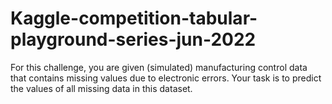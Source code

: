 # Kaggle-competition-tabular-playground-series-jun-2022

For this challenge, you are given (simulated) manufacturing control data that contains missing values due to electronic errors. Your task is to predict the values of all missing data in this dataset.  

